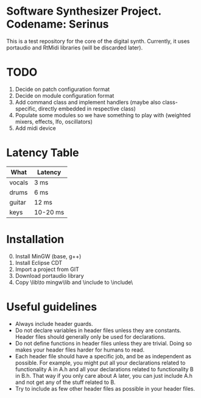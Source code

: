 Software Synthesizer Project. Codename: Serinus
===================

This is a test repository for the core of the digital synth.
Currently, it uses portaudio and RtMidi libraries (will be discarded later).

TODO
===================
1. Decide on patch configuration format
2. Decide on module configuration format
3. Add command class and implement handlers (maybe also class-specific, directly embedded in respective class)
4. Populate some modules so we have something to play with (weighted mixers, effects, lfo, oscillators)
5. Add midi device

Latency Table
===================
| What | Latency |
|---------|-------|
| vocals | 3 ms |
| drums | 6 ms  |
| guitar  | 12 ms  |
| keys  | 10-20 ms  |

Installation
===================
0. Install MinGW (base, g++)
1. Install Eclipse CDT
2. Import a project from GIT
3. Download portaudio library
4.  Copy \lib\to mingw\lib and \include to \include\

Useful guidelines
===================
* Always include header guards.
* Do not declare variables in header files unless they are constants. Header files should generally only be used for declarations.
* Do not define functions in header files unless they are trivial. Doing so makes your header files harder for humans to read.
* Each header file should have a specific job, and be as independent as possible. For example, you might put all your declarations related to functionality A in A.h and all your declarations related to functionality B in B.h. That way if you only care about A later, you can just include A.h and not get any of the stuff related to B.
* Try to include as few other header files as possible in your header files.
